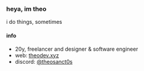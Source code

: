 ### heya, im theo

i do things, sometimes

#### info

- 20y, freelancer and designer & software engineer
- web: [theodev.xyz](https://theodev.xyz/)
- discord: [@theosanct0s](https://discord.com/users/277375966341496832)
